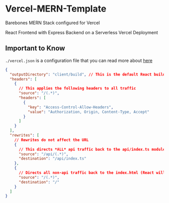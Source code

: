 # Vercel-MERN-Template

Barebones MERN Stack configured for Vercel

React Frontend with Express Backend on a Serverless Vercel Deployment

## Important to Know

`./vercel.json` is a configuration file that you can read more about [here](https://vercel.com/docs/project-configuration)

```json
{
  "outputDirectory": "client/build", // This is the default React build folder
  "headers": [
    {
      // This applies the following headers to all traffic
      "source": "/(.*)",
      "headers": [
        {
          "key": "Access-Control-Allow-Headers",
          "value": "Authorization, Origin, Content-Type, Accept"
        }
      ]
    }
  ],
  "rewrites": [
    // Rewrites do not affect the URL
    {
      // This directs *ALL* api traffic back to the api/index.ts module
      "source": "/api/(.*)",
      "destination": "/api/index.ts"
    },
    {
      // Directs all non-api traffic back to the index.html (React will still render the given URL)
      "source": "/(.*)",
      "destination": "/"
    }
  ]
}
```